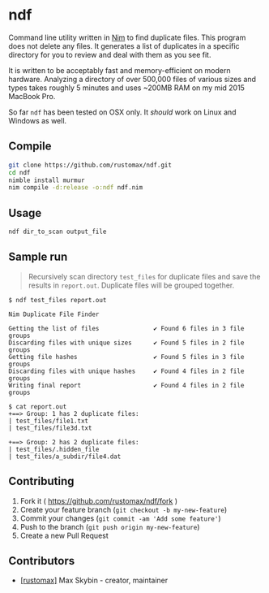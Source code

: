 # ndf

Command line utility written in [Nim](https://nim-lang.org/) to find duplicate files. This program does not delete any files. It generates a list of duplicates in a specific directory for you to review and deal with them as you see fit.

It is written to be acceptably fast and memory-efficient on modern hardware. Analyzing a directory of over 500,000 files of various sizes and types takes roughly 5 minutes and uses ~200MB RAM on my mid 2015 MacBook Pro.

So far `ndf` has been tested on OSX only. It *should* work on Linux and Windows as well.

## Compile

```sh
git clone https://github.com/rustomax/ndf.git
cd ndf
nimble install murmur
nim compile -d:release -o:ndf ndf.nim
```

## Usage

```sh
ndf dir_to_scan output_file
```

## Sample run

> Recursively scan directory `test_files` for duplicate files and save the results in `report.out`. Duplicate files will be grouped together.

```
$ ndf test_files report.out

Nim Duplicate File Finder

Getting the list of files               ✔ Found 6 files in 3 file groups
Discarding files with unique sizes      ✔ Found 5 files in 2 file groups
Getting file hashes                     ✔ Found 5 files in 3 file groups
Discarding files with unique hashes     ✔ Found 4 files in 2 file groups
Writing final report                    ✔ Found 4 files in 2 file groups

$ cat report.out
+==> Group: 1 has 2 duplicate files:
| test_files/file1.txt
| test_files/file3d.txt

+==> Group: 2 has 2 duplicate files:
| test_files/.hidden_file
| test_files/a_subdir/file4.dat
```

## Contributing

1. Fork it ( https://github.com/rustomax/ndf/fork )
2. Create your feature branch (`git checkout -b my-new-feature`)
3. Commit your changes (`git commit -am 'Add some feature'`)
4. Push to the branch (`git push origin my-new-feature`)
5. Create a new Pull Request

## Contributors

- [[rustomax]](https://github.com/rustomax) Max Skybin - creator, maintainer
